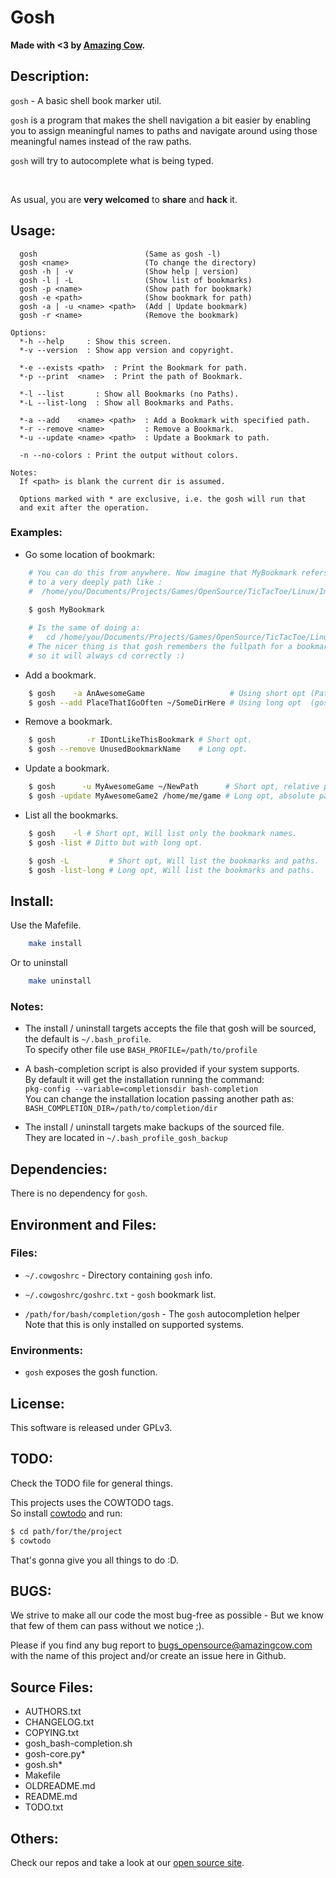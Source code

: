 # Gosh

**Made with <3 by [Amazing Cow](http://www.amazingcow.com).**



<!-- ####################################################################### -->
<!-- ####################################################################### -->

## Description:

```gosh``` - A basic shell book marker util.  

```gosh``` is a program that makes the shell navigation a bit easier by 
enabling you to assign meaningful names to paths and navigate around using 
those meaningful names instead of the raw paths.


```gosh``` will try to autocomplete what is being typed.


<br>

As usual, you are **very welcomed** to **share** and **hack** it.



<!-- ####################################################################### -->
<!-- ####################################################################### -->

## Usage:

``` 
  gosh                        (Same as gosh -l)
  gosh <name>                 (To change the directory)
  gosh -h | -v                (Show help | version)
  gosh -l | -L                (Show list of bookmarks)
  gosh -p <name>              (Show path for bookmark)
  gosh -e <path>              (Show bookmark for path)
  gosh -a | -u <name> <path>  (Add | Update bookmark)
  gosh -r <name>              (Remove the bookmark)

Options:
  *-h --help     : Show this screen.
  *-v --version  : Show app version and copyright.

  *-e --exists <path>  : Print the Bookmark for path.
  *-p --print  <name>  : Print the path of Bookmark.

  *-l --list       : Show all Bookmarks (no Paths).
  *-L --list-long  : Show all Bookmarks and Paths.

  *-a --add    <name> <path>  : Add a Bookmark with specified path.
  *-r --remove <name>         : Remove a Bookmark.
  *-u --update <name> <path>  : Update a Bookmark to path.

  -n --no-colors : Print the output without colors.

Notes:
  If <path> is blank the current dir is assumed.

  Options marked with * are exclusive, i.e. the gosh will run that
  and exit after the operation.

```

### Examples:

* Go some location of bookmark:
    
``` bash
    # You can do this from anywhere. Now imagine that MyBookmark refers 
    # to a very deeply path like :
    #  /home/you/Documents/Projects/Games/OpenSource/TicTacToe/Linux/Images
     
    $ gosh MyBookmark 

    # Is the same of doing a:
    #   cd /home/you/Documents/Projects/Games/OpenSource/TicTacToe/Linux/Images
    # The nicer thing is that gosh remembers the fullpath for a bookmark
    # so it will always cd correctly :)
```

* Add a bookmark.

``` bash
    $ gosh    -a AnAwesomeGame                   # Using short opt (Path is assumed to be "./").
    $ gosh --add PlaceThatIGoOften ~/SomeDirHere # Using long opt  (gosh understands the relative path names).
```
    
* Remove a bookmark.

``` bash
    $ gosh       -r IDontLikeThisBookmark # Short opt.
    $ gosh --remove UnusedBookmarkName    # Long opt.
```

* Update a bookmark.

``` bash
    $ gosh      -u MyAwesomeGame ~/NewPath      # Short opt, relative paths.
    $ gosh -update MyAwesomeGame2 /home/me/game # Long opt, absolute paths are ok too.
```
    
* List all the bookmarks.
    
``` bash
    $ gosh    -l # Short opt, Will list only the bookmark names.
    $ gosh -list # Ditto but with long opt.

    $ gosh -L         # Short opt, Will list the bookmarks and paths.
    $ gosh -list-long # Long opt, Will list the bookmarks and paths.
```


<!-- ####################################################################### -->
<!-- ####################################################################### -->

## Install:

Use the Mafefile.

``` bash
    make install
```

Or to uninstall

``` bash
    make uninstall
```

### Notes:

* The install / uninstall targets accepts the file that gosh will be sourced, 
the default is ```~/.bash_profile```.   
To specify other file use ```BASH_PROFILE=/path/to/profile```

* A bash-completion script is also provided if your system supports.   
  By default it will get the installation running the command:   
```pkg-config --variable=completionsdir bash-completion```   
   You can change the installation location passing another path as:   
``` BASH_COMPLETION_DIR=/path/to/completion/dir ``` 


* The install / uninstall targets make backups of the sourced file.   
  They are located in ```~/.bash_profile_gosh_backup```




<!-- ####################################################################### -->
<!-- ####################################################################### -->

## Dependencies:

There is no dependency for ```gosh```.



<!-- ####################################################################### -->
<!-- ####################################################################### -->

## Environment and Files: 

### Files:

* ```~/.cowgoshrc``` - Directory containing ```gosh``` info.
* ```~/.cowgoshrc/goshrc.txt``` - ```gosh``` bookmark list.

* ```/path/for/bash/completion/gosh``` - The ```gosh``` autocompletion helper   
  Note that this is only installed on supported systems.


### Environments:

* ```gosh``` exposes the gosh function.



<!-- ####################################################################### -->
<!-- ####################################################################### -->

## License:

This software is released under GPLv3.



<!-- ####################################################################### -->
<!-- ####################################################################### -->

## TODO:

Check the TODO file for general things.

This projects uses the COWTODO tags.   
So install [cowtodo](http://www.github.com/AmazingCow-Tools/COWTODO/) and run:

``` bash
$ cd path/for/the/project
$ cowtodo 
```

That's gonna give you all things to do :D.



<!-- ####################################################################### -->
<!-- ####################################################################### -->

## BUGS:

We strive to make all our code the most bug-free as possible - But we know 
that few of them can pass without we notice ;).

Please if you find any bug report to [bugs_opensource@amazingcow.com]() 
with the name of this project and/or create an issue here in Github.



<!-- ####################################################################### -->
<!-- ####################################################################### -->

## Source Files:

* AUTHORS.txt
* CHANGELOG.txt
* COPYING.txt
* gosh_bash-completion.sh
* gosh-core.py*
* gosh.sh*
* Makefile
* OLDREADME.md
* README.md
* TODO.txt 



<!-- ####################################################################### -->
<!-- ####################################################################### -->

## Others:
Check our repos and take a look at our [open source site](http://opensource.amazingcow.com).
